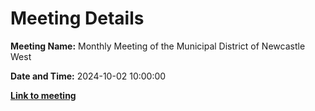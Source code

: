 # Meeting Details

**Meeting Name:** Monthly Meeting of the Municipal District of Newcastle West

**Date and Time:** 2024-10-02 10:00:00

**<a href="https://www.limerick.ie/council/whats-on/monthly-meeting-of-the-municipal-district-of-newcastle-west-17" target="_blank">Link to meeting</a>**
